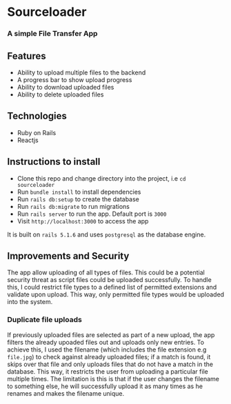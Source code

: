 # Sourceloader
### A simple File Transfer App

## Features
- Ability to upload multiple files to the backend
- A progress bar to show upload progress
- Ability to download uploaded files
- Ability to delete uploaded files

## Technologies
- Ruby on Rails
- Reactjs

## Instructions to install
- Clone this repo and change directory into the project, i.e `cd sourceloader`
- Run `bundle install` to install dependencies
- Run `rails db:setup` to create the database
- Run `rails db:migrate` to run migrations
- Run `rails server` to run the app. Default port is `3000`
- Visit `http://localhost:3000` to access the app

It is built on `rails 5.1.6` and uses `postgresql` as the database engine.

## Improvements and Security
The app allow uploading of all types of files. This could be a potential security threat as script files could be uploaded successfully. To handle this, I could restrict file types to a defined list of permitted extensions and validate upon upload. This way, only permitted file types would be uploaded into the system.

### Duplicate file uploads
If previously uploaded files are selected as part of a new upload, the app filters the already upoaded files out and uploads only new entries. To achieve this, I used the filename (which includes the file extension e.g `file.jpg`) to check against already uploaded files; if a match is found, it skips over that file and only uploads files that do not have a match in the database. This way, it restricts the user from uploading a particular file multiple times. The limitation is this is that if the user changes the filename to something else, he will successfully upload it as many times as he renames and makes the filename unique.
